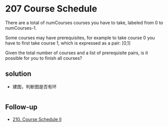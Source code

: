 # 207 Course Schedule
[]()

There are a total of numCourses courses you have to take, labeled from 0 to numCourses-1.

Some courses may have prerequisites, for example to take course 0 you have to first take course 1, which is expressed as a pair: [0,1]

Given the total number of courses and a list of prerequisite pairs, is it possible for you to finish all courses?

## solution
- 建图，判断图是否有环

```python

```

## Follow-up
- [210. Course Schedule II]()
